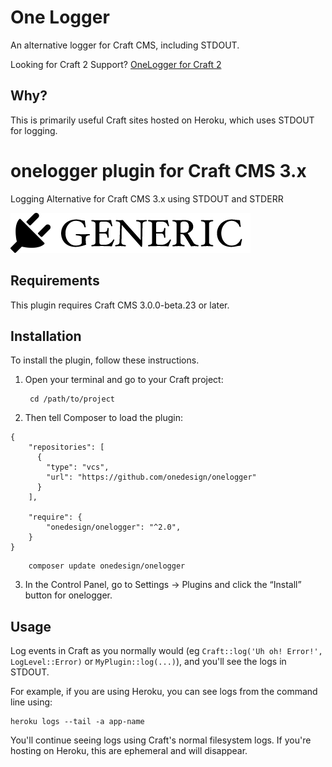 # One Logger

An alternative logger for Craft CMS, including STDOUT.

Looking for Craft 2 Support? [OneLogger for Craft 2](https://github.com/onedesign/onelogger/tree/v1)

## Why?

This is primarily useful Craft sites hosted on Heroku, which uses STDOUT for logging.

# onelogger plugin for Craft CMS 3.x

Logging Alternative for Craft CMS 3.x using STDOUT and STDERR

![Screenshot](resources/img/plugin-logo.png)

## Requirements

This plugin requires Craft CMS 3.0.0-beta.23 or later.

## Installation

To install the plugin, follow these instructions.

1. Open your terminal and go to your Craft project:

        cd /path/to/project

2. Then tell Composer to load the plugin:

```
{
    "repositories": [
      {
        "type": "vcs",
        "url": "https://github.com/onedesign/onelogger"
      }
    ],

    "require": {
        "onedesign/onelogger": "^2.0",
    }
}
```
        composer update onedesign/onelogger

3. In the Control Panel, go to Settings → Plugins and click the “Install” button for onelogger.

## Usage

Log events in Craft as you normally would (eg `Craft::log('Uh oh! Error!', LogLevel::Error)` or `MyPlugin::log(...)`), and you'll see the logs in STDOUT.

For example, if you are using Heroku, you can see logs from the command line using:

```
heroku logs --tail -a app-name
```

You'll continue seeing logs using Craft's normal filesystem logs. If you're hosting on Heroku, this are ephemeral and will disappear.

